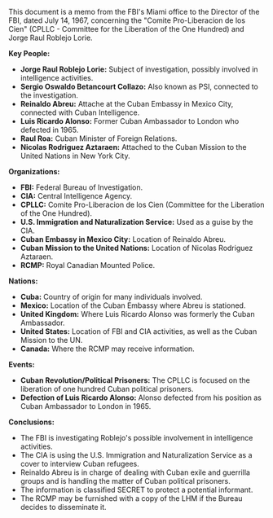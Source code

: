 This document is a memo from the FBI's Miami office to the Director of the FBI, dated July 14, 1967, concerning the "Comite Pro-Liberacion de los Cien" (CPLLC - Committee for the Liberation of the One Hundred) and Jorge Raul Roblejo Lorie.

**Key People:**

*   **Jorge Raul Roblejo Lorie:** Subject of investigation, possibly involved in intelligence activities.
*   **Sergio Oswaldo Betancourt Collazo:** Also known as PSI, connected to the investigation.
*   **Reinaldo Abreu:** Attache at the Cuban Embassy in Mexico City, connected with Cuban Intelligence.
*   **Luis Ricardo Alonso:** Former Cuban Ambassador to London who defected in 1965.
*   **Raul Roa:** Cuban Minister of Foreign Relations.
*   **Nicolas Rodriguez Aztaraen:** Attached to the Cuban Mission to the United Nations in New York City.

**Organizations:**

*   **FBI:** Federal Bureau of Investigation.
*   **CIA:** Central Intelligence Agency.
*   **CPLLC:** Comite Pro-Liberacion de los Cien (Committee for the Liberation of the One Hundred).
*   **U.S. Immigration and Naturalization Service:** Used as a guise by the CIA.
*   **Cuban Embassy in Mexico City:** Location of Reinaldo Abreu.
*   **Cuban Mission to the United Nations:** Location of Nicolas Rodriguez Aztaraen.
*   **RCMP:** Royal Canadian Mounted Police.

**Nations:**

*   **Cuba:** Country of origin for many individuals involved.
*   **Mexico:** Location of the Cuban Embassy where Abreu is stationed.
*   **United Kingdom:** Where Luis Ricardo Alonso was formerly the Cuban Ambassador.
*   **United States:** Location of FBI and CIA activities, as well as the Cuban Mission to the UN.
*   **Canada:** Where the RCMP may receive information.

**Events:**

*   **Cuban Revolution/Political Prisoners:** The CPLLC is focused on the liberation of one hundred Cuban political prisoners.
*   **Defection of Luis Ricardo Alonso:** Alonso defected from his position as Cuban Ambassador to London in 1965.

**Conclusions:**

*   The FBI is investigating Roblejo's possible involvement in intelligence activities.
*   The CIA is using the U.S. Immigration and Naturalization Service as a cover to interview Cuban refugees.
*   Reinaldo Abreu is in charge of dealing with Cuban exile and guerrilla groups and is handling the matter of Cuban political prisoners.
*   The information is classified SECRET to protect a potential informant.
*   The RCMP may be furnished with a copy of the LHM if the Bureau decides to disseminate it.
